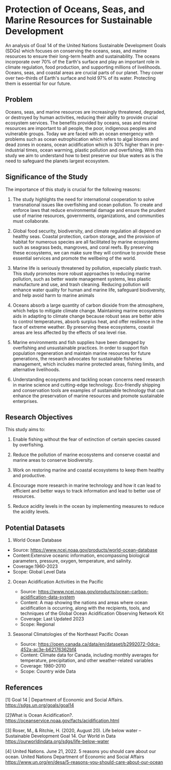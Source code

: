 # Protection of Oceans, Seas, and Marine Resources for Sustainable Development

An analysis of Goal 14 of the United Nations Sustainable Development Goals (SDGs) which focuses on conserving the oceans, seas, and marine resources to ensure their long-term health and sustainability. The oceans incorporate over 70% of the Earth's surface and play an important role in climate regulation, food production, and supporting millions of livelihoods. 
Oceans, seas, and coastal areas are crucial parts of our planet. They cover over two-thirds of Earth's surface and hold 97% of its water. Protecting them is essential for our future.

## Problem

Oceans, seas, and marine resources are increasingly threatened, degraded, or destroyed by human activities, reducing their ability to provide crucial ecosystem services. The benefits provided by oceans, seas and marine resources are important to all people, the poor, indigenous peoples and vulnerable groups. Today we are faced with an ocean emergency with problems such as ocean eutrophication which refers to algal blooms and dead zones in oceans, ocean acidification which is 30% higher than in pre-industrial times, ocean warming, plastic pollution and overfishing. 
With this study we aim to understand how to best preserve our blue waters as is the need to safeguard the planets largest ecosystem. 

## Significance of the Study

The importance of this study is crucial for the following reasons:

1. The study highlights the need for international cooperation to solve transnational issues like overfishing and ocean pollution. To create and enforce laws that reduce environmental damage and ensure the prudent use of marine resources, governments, organizations, and communities must collaborate.

2. Global food security, biodiversity, and climate regulation all depend on healthy seas. Coastal protection, carbon storage, and the provision of habitat for numerous species are all facilitated by marine ecosystems such as seagrass beds, mangroves, and coral reefs. By preserving these ecosystems, we can make sure they will continue to provide these essential services and promote the wellbeing of the world.
   
3. Marine life is seriously threatened by pollution, especially plastic trash. This study promotes more robust approaches to reducing marine pollution, such as better waste management systems, less plastic manufacture and use, and trash cleaning. Reducing pollution will enhance water quality for human and marine life, safeguard biodiversity, and help avoid harm to marine animals
   
4. Oceans absorb a large quantity of carbon dioxide from the atmosphere, which helps to mitigate climate change. Maintaining marine ecosystems aids in adapting to climate change because robust seas are better able to control temperatures, absorb surplus heat, and offer resilience in the face of extreme weather. By preserving these ecosystems, coastal areas are less affected by the effects of sea level rise.
   
5. Marine environments and fish supplies have been damaged by overfishing and unsustainable practices. In order to support fish population regeneration and maintain marine resources for future generations, the research advocates for sustainable fisheries management, which includes marine protected areas, fishing limits, and alternative livelihoods.

6. Understanding ecosystems and tackling ocean concerns need research in marine science and cutting-edge technology. Eco-friendly shipping and conservation tools are examples of sustainable technology that can enhance the preservation of marine resources and promote sustainable enterprises.

## Research Objectives

This study aims to:

1.	Enable fishing without the fear of extinction of certain species caused by overfishing.

2.	Reduce the pollution of marine ecosystems and conserve coastal and marine areas to conserve biodiversity.

3.	Work on restoring marine and coastal ecosystems to keep them healthy and productive.

4.	Encourage more research in marine technology and how it can lead to efficient and better ways to track information and lead to better use of resources.

5.	Reduce acidity levels in the ocean by implementing measures to reduce the acidity levels.

## Potential Datasets

1.	World Ocean Database
   - Source: https://www.ncei.noaa.gov/products/world-ocean-database
   - Content:Extensive oceanic information, encompassing biological parameters, pressure, 
     oxygen, temperature, and salinity.
   - Coverage:1960-2023
   - Scope: Global Level Data

2. Ocean Acidification Activities in the Pacific
   - Source: https://www.ncei.noaa.gov/products/ocean-carbon-acidification-data-system
   - Content: A map showing the nations and areas where ocean acidification is occurring, along 
    with the recipients, tools, and techniques of the Global Ocean Acidification Observing 
    Network Kit
   - Coverage: Last Updated 2023
   - Scope: Regional

3. Seasonal Climatologies of the Northeast Pacific Ocean
   - Source: https://open.canada.ca/data/en/dataset/b2992072-0dca-452a-ac3e-b62176362bf4
   - Content: Climate data for Canada, including monthly averages for temperature, 
     precipitation, and other weather-related variables
   - Coverage: 1980-2010
   - Scope: Country wide Data
    
## References
<a id="1">[1]</a> Goal 14 | Department of Economic and Social Affairs. https://sdgs.un.org/goals/goal14

<a id="2">[2]</a>What is Ocean Acidification?. https://oceanservice.noaa.gov/facts/acidification.html

<a id="3">[3]</a> Roser, M., & Ritchie, H. (2020, August 20). Life below water – Sustainable Development Goal 14. Our World in Data https://ourworldindata.org/sdgs/life-below-water

<a id="4">[4]</a> United Nations. June 21, 2022. 5 reasons you should care about our ocean. United Nations Department of Economic and Social Affairs https://www.un.org/en/desa/5-reasons-you-should-care-about-our-ocean


